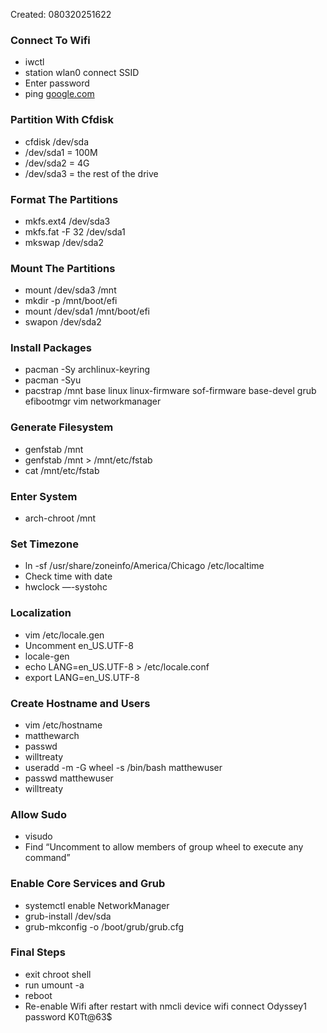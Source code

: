 Created: 080320251622

### Connect To Wifi

- iwctl
- station wlan0 connect SSID
- Enter password
- ping [google.com](http://google.com)

### Partition With Cfdisk

- cfdisk /dev/sda
- /dev/sda1 = 100M
- /dev/sda2 = 4G
- /dev/sda3 = the rest of the drive

### Format The Partitions

- mkfs.ext4 /dev/sda3
- mkfs.fat -F 32 /dev/sda1
- mkswap /dev/sda2

### Mount The Partitions

- mount /dev/sda3 /mnt
- mkdir -p /mnt/boot/efi
- mount /dev/sda1 /mnt/boot/efi
- swapon /dev/sda2

### Install Packages

- pacman -Sy archlinux-keyring
- pacman -Syu
- pacstrap /mnt base linux linux-firmware sof-firmware base-devel grub efibootmgr vim networkmanager

### Generate Filesystem

- genfstab /mnt
- genfstab /mnt > /mnt/etc/fstab
- cat /mnt/etc/fstab

### Enter System

- arch-chroot /mnt

### Set Timezone

- ln -sf /usr/share/zoneinfo/America/Chicago /etc/localtime
- Check time with date
- hwclock —-systohc

### Localization

- vim /etc/locale.gen
- Uncomment en_US.UTF-8
- locale-gen
- echo LANG=en_US.UTF-8 > /etc/locale.conf
- export LANG=en_US.UTF-8

### Create Hostname and Users

- vim /etc/hostname
- matthewarch
- passwd
- willtreaty
- useradd -m -G wheel -s /bin/bash matthewuser
- passwd matthewuser
- willtreaty

### Allow Sudo

- visudo
- Find “Uncomment to allow members of group wheel to execute any command”

### Enable Core Services and Grub

- systemctl enable NetworkManager
- grub-install /dev/sda
- grub-mkconfig -o /boot/grub/grub.cfg

### Final Steps

- exit chroot shell
- run umount -a
- reboot
- Re-enable Wifi after restart with nmcli device wifi connect Odyssey1 password K0Tt@63$
